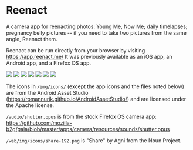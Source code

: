 Reenact
=======

A camera app for reenacting photos: Young Me, Now Me; daily timelapses; pregnancy belly pictures -- if you need to take two pictures from the same angle, Reenact them.

Reenact can be run directly from your browser by visiting https://app.reenact.me/ It was previously available as an iOS app, an Android app, and a Firefox OS app.

![](screenshots/web/intro.png)
![](screenshots/web/pick.png)
![](screenshots/web/gallery.png)
![](screenshots/web/capture-init.png)
![](screenshots/web/capture.png)
![](screenshots/web/confirm.png)
![](screenshots/web/share.png)

The icons in `/img/icons/` (except the app icons and the files noted below) are from the Android Asset Studio (https://romannurik.github.io/AndroidAssetStudio/) and are licensed under the Apache license.

`/audio/shutter.opus` is from the stock Firefox OS camera app: https://github.com/mozilla-b2g/gaia/blob/master/apps/camera/resources/sounds/shutter.opus

`/web/img/icons/share-192.png` is "Share" by Agni from the Noun Project.